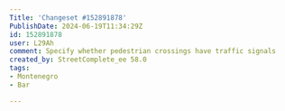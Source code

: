 ```yaml
---
Title: 'Changeset #152891878'
PublishDate: 2024-06-19T11:34:29Z
id: 152891878
user: L29Ah
comment: Specify whether pedestrian crossings have traffic signals
created_by: StreetComplete_ee 58.0
tags:
- Montenegro
- Bar

---
```


